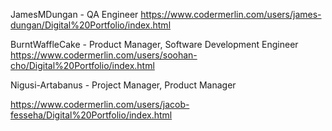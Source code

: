 JamesMDungan - QA Engineer
	https://www.codermerlin.com/users/james-dungan/Digital%20Portfolio/index.html

BurntWaffleCake - Product Manager, Software Development Engineer
	https://www.codermerlin.com/users/soohan-cho/Digital%20Portfolio/index.html

Nigusi-Artabanus - Project Manager, Product Manager

https://www.codermerlin.com/users/jacob-fesseha/Digital%20Portfolio/index.html
